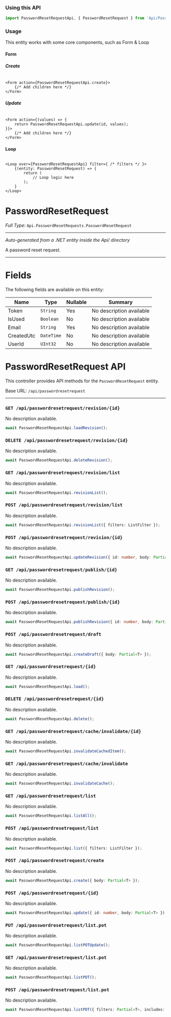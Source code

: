 ### Using this API

```typescript
import PasswordResetRequestApi, { PasswordResetRequest } from 'Api/PasswordResetRequest';
```

### Usage

This entity works with some core components, such as Form & Loop

#### Form

##### Create

```tsx

<Form action={PasswordResetRequestApi.create}>
    {/* Add children here */}
</Form>
```

##### Update

```tsx

<Form action={(values) => { 
    return PasswordResetRequestApi.update(id, values); 
}}>
    {/* Add children here */}
</Form>
```

#### Loop

```tsx

<Loop over={PasswordResetRequestApi} filter={ /* filters */ }>
    {(entity: PasswordResetRequest) => {
        return (
            // Loop logic here
        );
    }
</Loop>
```

# PasswordResetRequest

*Full Type:* `Api.PasswordResetRequests.PasswordResetRequest`



---

*Auto-generated from a .NET entity inside the Api/ directory*

A password reset request.

---



# Fields

The following fields are available on this entity:

| Name       | Type       | Nullable | Summary                  |
| ---------- | ---------- | -------- | ------------------------ |
| Token      | `String`   | Yes      | No description available |
| IsUsed     | `Boolean`  | No       | No description available |
| Email      | `String`   | Yes      | No description available |
| CreatedUtc | `DateTime` | No       | No description available |
| UserId     | `UInt32`   | No       | No description available |

# PasswordResetRequest API

This controller provides API methods for the `PasswordResetRequest` entity.

Base URL: `/api/passwordresetrequest`

---

### `GET /api/passwordresetrequest/revision/{id}`

No description available.

```ts
await PasswordResetRequestApi.loadRevision();
```

### `DELETE /api/passwordresetrequest/revision/{id}`

No description available.

```ts
await PasswordResetRequestApi.deleteRevision();
```

### `GET /api/passwordresetrequest/revision/list`

No description available.

```ts
await PasswordResetRequestApi.revisionList();
```

### `POST /api/passwordresetrequest/revision/list`

No description available.

```ts
await PasswordResetRequestApi.revisionList({ filters: ListFilter });
```

### `POST /api/passwordresetrequest/revision/{id}`

No description available.

```ts
await PasswordResetRequestApi.updateRevision({ id: number, body: Partial<T> });
```

### `GET /api/passwordresetrequest/publish/{id}`

No description available.

```ts
await PasswordResetRequestApi.publishRevision();
```

### `POST /api/passwordresetrequest/publish/{id}`

No description available.

```ts
await PasswordResetRequestApi.publishRevision({ id: number, body: Partial<T> });
```

### `POST /api/passwordresetrequest/draft`

No description available.

```ts
await PasswordResetRequestApi.createDraft({ body: Partial<T> });
```

### `GET /api/passwordresetrequest/{id}`

No description available.

```ts
await PasswordResetRequestApi.load();
```

### `DELETE /api/passwordresetrequest/{id}`

No description available.

```ts
await PasswordResetRequestApi.delete();
```

### `GET /api/passwordresetrequest/cache/invalidate/{id}`

No description available.

```ts
await PasswordResetRequestApi.invalidateCachedItem();
```

### `GET /api/passwordresetrequest/cache/invalidate`

No description available.

```ts
await PasswordResetRequestApi.invalidateCache();
```

### `GET /api/passwordresetrequest/list`

No description available.

```ts
await PasswordResetRequestApi.listAll();
```

### `POST /api/passwordresetrequest/list`

No description available.

```ts
await PasswordResetRequestApi.list({ filters: ListFilter });
```

### `POST /api/passwordresetrequest/create`

No description available.

```ts
await PasswordResetRequestApi.create({ body: Partial<T> });
```

### `POST /api/passwordresetrequest/{id}`

No description available.

```ts
await PasswordResetRequestApi.update({ id: number, body: Partial<T> });
```

### `PUT /api/passwordresetrequest/list.pot`

No description available.

```ts
await PasswordResetRequestApi.listPOTUpdate();
```

### `GET /api/passwordresetrequest/list.pot`

No description available.

```ts
await PasswordResetRequestApi.listPOT();
```

### `POST /api/passwordresetrequest/list.pot`

No description available.

```ts
await PasswordResetRequestApi.listPOT({ filters: Partial<T>, includes: string, ignoreFields: string });
```

